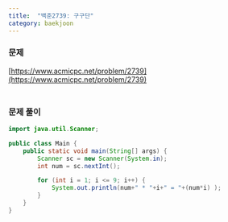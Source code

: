 ```yaml
---
title:  "백준2739: 구구단"
category: baekjoon
---
```




### 문제

[https://www.acmicpc.net/problem/2739](https://www.acmicpc.net/problem/2739)



### <br>문제 풀이

```java
import java.util.Scanner;

public class Main {
    public static void main(String[] args) {
        Scanner sc = new Scanner(System.in);
        int num = sc.nextInt();

        for (int i = 1; i <= 9; i++) {
            System.out.println(num+" * "+i+" = "+(num*i) );
        }
    }
}
```

